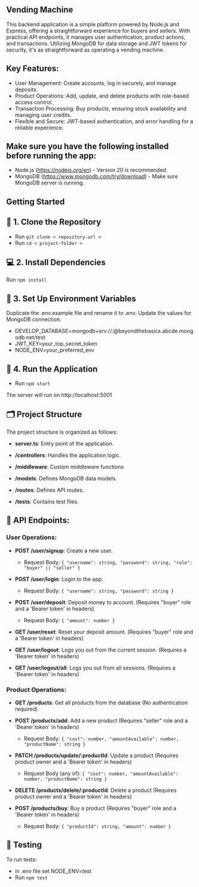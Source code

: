 
## Vending Machine
This backend application is a simple platform powered by Node.js and Express, offering a straightforward experience for buyers and sellers. With practical API endpoints, it manages user authentication, product actions, and transactions. Utilizing MongoDB for data storage and JWT tokens for security, it's as straightforward as operating a vending machine.

## Key Features:
 - User Management: Create accounts, log in securely, and manage deposits.
 - Product Operations: Add, update, and delete products with role-based access control.
 - Transaction Processing: Buy products, ensuring stock availability and managing user credits.
 - Flexible and Secure: JWT-based authentication, and error handling for a reliable experience.

## Make sure you have the following installed before running the app:
- Node.js (https://nodejs.org/en) - Version 20 is recommended.
- MongoDB (https://www.mongodb.com/try/download) - Make sure MongoDB server is running.

## Getting Started

## 🔗 1. Clone the Repository

- Run `git clone < repository-url >`
- Run `cd < project-folder >`

## 💻 2. Install Dependencies

Run `npm install`

## 🔑 3. Set Up Environment Variables
Duplicate the .env.example file and rename it to .env. Update the values for MongoDB connection.

 - DEVELOP_DATABASE=mongodb+srv://<username>:<password>@beyondthebasics.abcde.mongodb.net/test
 - JWT_KEY=your_top_secret_token
 - NODE_ENV=your_preferred_env


## 🚀 4. Run the Application

 -  Run `npm start`
   
The server will run on http://localhost:5001

## 🗂 Project Structure

The project structure is organized as follows:

- **server.ts**: Entry point of the application.

- **/controllers**: Handles the application logic.

- **/middleware**: Custom middleware functions

- **/models**: Defines MongoDB data models.

- **/routes**: Defines API routes.

- **/tests**: Contains test files.

## 🚦 API Endpoints:

### User Operations:

- **POST /user/signup**: Create a new user.
  - Request Body: `{ "username": string, "password": string, "role": "buyer" || "seller" }`

- **POST /user/login**: Login to the app.
  - Request Body: `{ "username": string, "password": string }`

- **POST /user/deposit**: Deposit money to account. (Requires "buyer" role and a 'Bearer token' in headers)
  - Request Body: `{ "amount": number }`

- **GET /user/reset**: Reset your deposit amount. (Requires "buyer" role and a 'Bearer token' in headers)

- **GET /user/logout**: Logs you out from the current session. (Requires a 'Bearer token' in headers)

- **GET /user/logout/all**: Logs you out from all sessions. (Requires a 'Bearer token' in headers)


### Product Operations:

- **GET /products**: Get all products from the database (No authentication required)

- **POST /products/add**: Add a new product (Requires "seller" role and a 'Bearer token' in headers)
  - Request Body: `{ "cost": number, "amountAvailable": number, "productName": string }`

- **PATCH /products/update/:productId**: Update a product (Requires product owner and a 'Bearer token' in headers)
  - Request Body (any of): `{ "cost": number, "amountAvailable": number, "productName": string }`

- **DELETE /products/delete/:productId**: Delete a product (Requires product owner and a 'Bearer token' in headers)

- **POST /products/buy**: Buy a product (Requires "buyer" role and a 'Bearer token' in headers)
  - Request Body: `{ "productId": string, "amount": number }`


## 🧪 Testing
To run tests:

- in .env file set NODE_ENV=test
- Run `npm test`
